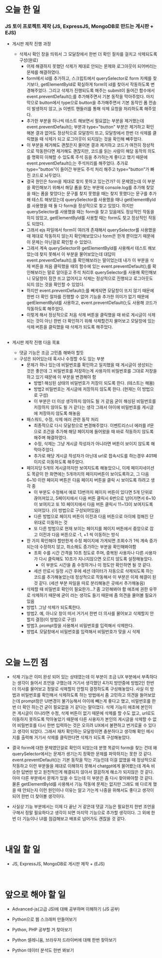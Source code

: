 # 오늘 한 일

### JS 토이 프로젝트 제작 (JS, ExpressJS, MongoDB로 만드는 게시판 + EJS)

- 게시판 제작 진행 과정

  - 삭제시 확인 창을 띄워서 그 모달창에서 한번 더 확인 절차를 걸치고 삭제되도록 구성(완료)
    - 어제 해결하지 못했던 삭제가 제대로 안되는 문제와 로그아웃이 되어버리는 문제를 해결하였다.
    - form에서 id를 추가하고, 스크립트에서 querySelector로 form 자체를 찾기보다, getElementById로 확실하게 form의 id를 찾아서 작동하도록 변경해주었다. 그리고 삭제가 진행되도록 해주는 submit이 들어간 함수에서 event.preventDefault();를 추가해주면서 기본 동작을 막아주었다. 마지막으로 button에서 type으로 button을 추가해주면서 기본 동작인 폼 전송이 발생하지 않고, js 이벤트 핸들러를 통해 삭제 요청을 처리하도록 해주었다.
    - 추가한 부분을 하나씩 테스트 해보면서 필요없는 부분을 제거했는데 event.preventDefault(); 부분과 type="button" 부분은 제거하고 확인해본 결과 없어도 정상적으로 모달창이 뜨고, 모달창에서 한번 더 삭제를 클릭했을 때 삭제가 되고 로그아웃이 되지않는 것을 확인해 빼주었다.
    - 이 부분을 제거해도 괜찮은지 물어본 결과 제거하고 코드가 여전히 정상적으로 작동한다면 제거해도 괜찮지만, 코드를 읽는 사람이 해당 동작의 의도를 명확히 이해할 수 있도록 주석 등을 추가하는게 좋다고 했기 때문에 event.preventDefault();는 주석처리를 해주었다. 추가로 type="button"이 들어간 부분도 주석 처리 해주고 type="button"가 빠진 코드로 놔두었다.
    - 결국 원인은 form을 제대로 찾지 못하고 있는건가? 이 문제였는데 이 부분을 확인해보기 위해서 해당 폼을 찾는 부분에 console.log를 추가해 찾았을 때는 폼을 찾았다는 문구를 찾지 못했을 때는 찾지 못했다는 문구를 추가해 테스트 해보았는데 querySelector를 사용했을 때나 getElementById를 사용했을 때 둘 다 form을 정상적으로 찾고 있었다. 하지만 querySelector를 사용했을 때는 form을 찾고 있음에도 정상적인 작동을 하지 않았고, getElementById를 사용할 때는 form도 찾고 정상적인 작동도 되었다.
    - 그래서 ejs 파일에서 form이 여러개 존재해서 querySelector를 사용했을 때 제대로 작동하지 않는지 확인해보았으나 form은 한개 뿐이었기 때문에 이 문제는 아닌걸로 확인할 수 있었다.
    - 그래서 계속 querySelector와 getElementById를 사용해서 테스트 해보았는데 찾지 못해서 이 부분을 물어보았는데 대답이 event.preventDefault();를 확인해보라는 말이었는데 내가 이 부분을 삭제 버튼을 처음 클릭했을 때의 함수에 있는 event.preventDefault();를 확인해보라는 말로 알아듣고 주석 처리후 querySelector를 사용해 확인해보니 모달창이 잠깐 뜨고 없어지고 삭제는 정상적으로 진행되고 로그아웃도 되지 않는 것을 확인할 수 있었다.
    - 하지만 event.preventDefault();를 빼게되면 모달창이 뜨지 않기 때문에 한번 더 확인 절차를 진행할 수 없어 기능을 추가한 의미가 없기 때문에 getElementById를 사용하고, event.preventDefault();도 사용해 코드가 작동하도록 해주었다.
    - 이렇게 해서 정상적으로 처음 삭제 버튼을 클릭했을 때 바로 게시글이 삭제되는 것이 아닌 한번 더 확인하기 위해 삭제할건지 물어보고 모달창에 있는 삭제 버튼을 클릭했을 때 삭제가 되도록 해주었다.

  <br />

- 게시판 제작 진행 다음 목표

  - 댓글 기능은 조금 고민좀 해봐야 할듯
  - 구성은 되어있는데 혹시나 수정할 수도 있는 부분
    - 문제가 하나 있는데 비밀번호를 확인하고 일치했을 때 게시글이 생성되는 것은 좋은데 그 비밀번호를 저장하는게 사용자의 비밀번호를 그대로 저장을 하고 있기 때문에 이 부분을 변경해야 함
      - 방법1 해싱된 상태의 비밀번호가 저장이 되도록 한다. (테스트는 해봄)
      - 방법2 비밀번호는 게시글에 저장하지 않도록 한다. (현재는 이 방법으로 구성)
      - 이 부분은 더 이상 생각하지 않아도 될 거 같음 굳이 해싱된 비밀번호를 저장하지 않아도 될 거 같다는 생각 그래서 아이에 비밀번호를 게시글에 저장하지 않도록 해놓음
    - 패스워드, 수정, 삭제 에러 관련 동작 처리
      - 최종적으로 다시 모달창으로 변경해주었다. 이벤트리스너 에러를 if문으로 조건을 추가해 해당 페이지에 들어왔을 때 바로 작동하지 않도록 해주며 해결하였다.
      - 수정, 삭제는 그냥 게시글 작성자가 아니라면 버튼이 보이지 않도록 해 막아주었다.
      - 추가로 해당 게시글 작성자가 아닌데 url로 접속시도를 하는경우 401페이지로 이동하도록 해주었다.
    - 페이지당 5개의 게시글까지만 보여지도록 해놓았으니, 이제 페이지네이션도 똑같이 한 화면에는 5개까지의 페이지버튼이 보이도록하고, 그 다음 6~10 이런 페이지 버튼은 다음 페이지 버튼을 클릭 시 보이도록 하려고 생각 중
      - 이 부분도 수정해서 예로 13번까지 페이지 버튼이 있다면 5개 단위로 끊어져있고, 5페이지에서 다음 버튼 클릭시 6번으로 넘어가면서 6~10이 보여지고 또 10 페이지에서 다음 버튼 클릭시 11~13이 보여지도록 되어있다. (이 방법으로 구성되어있음)
      - 다른 방법으로 페이지 버튼이 이전과 다음 버튼으로 아이에 정해진 단위대로 이동하는 것
      - 또 다른 방법으로 현재 보이는 페이지를 페이지 버튼에서 중앙으로 잡고 이전과 다음 버튼으로 -1, +1 씩 이동하는 방식
    - 한 가지 확인해야 할만한게 수정 페이지에 가게되면 조회수가 1씩 계속 증가되는데 수정하지 않고, 취소해도 증가하는 부분을 확인해봐야함
      - 조회 수를 시간 간격을 10초 정도로 주며, 중복된 사용자나 다른 사용자가 다시 클릭해도 10초가 지나지않으면 오르지 않도록 설정해놓았다.
        - 이 부분도 시간을 좀 수정하거나 이 정도만 확인하면 될 것 같다.
      - 세션 만료시 일정 시간 후에 세션 데이터가 자동으로 삭제되도록 하는 코드를 추가해놓았는데 정상적으로 작동해서 이 부분은 이제 해결이 된 것 같다. (세션 부분 파일을 따로 분리해놓은 곳에서 추가해놓음)
    - 삭제할 때 비밀번호 확인이 필요한가...? 좀 고민해봐야 함 애초에 권한 유무로 삭제하기 때문에 굳이 라는 생각도 들기 때문에 좀 의견을 물어볼 필요가 있음
    - 방법1. 그냥 삭제가 되도록한다.
    - 방법2. 예, 아니오 창이 떠서 거기서 한번 더 의사를 물어보고 삭제할지 안할지 결정(이 방법으로 구성)
    - 방법3. prompt창을 사용해서 비밀번호를 입력해서 삭제한다.
    - 방법4. 모달창에서 비밀번호를 입력해서 비밀번호가 맞을 시 삭제

<br />

# 오늘 느낀 점

- 삭제 기능은 이미 완성 되어 있는 상태였는데 이 부분이 조금 UX 부분에서 부족하다는 생각이 들어서 조언을 구했는데 거기서 생각했던 4가지 방안중에 방법2인 한번 더 의사를 물어보고 정말로 삭제할지 안할지 결정하도록 구성해놓았다. 사실 이 방법과 비밀번호를 확인해서 삭제하도록 하는 방법에서 좀 고민하고 의견을 들어보았는데 prompt창은 UI변경이 불가능해서 아이에 빼는게 좋다고 했고, 비밀번호를 한번 더 확인 하는건 굳이 필요없을 거 같다는 말이었다. 삭제 기능이 애초에 본인이 쓴 게시글이 아니라면 수정, 삭제 버튼이 없기 때문에 삭제를 할 수도 없고, url로도 이동하지 못하도록 막아놓았기 때문에 다른 사용자가 본인의 게시글을 삭제할 수 없어 비밀번호를 다시 한번 입력하는 것은 오히려 UX에서 불편하고 번거로울 수 있다고 생각이 되었다. 그래서 재차 확인하는 모달창이면 충분하다고 생각해 확인 메시지를 출력해 거기서 삭제를 클릭한다면 삭제가 되도록 구성해놓았다.

- 결국 form에 대한 문제였던걸로 확인이 되었는데 분명 똑같이 form을 찾는 건데 왜 querySelector에서는 문제가 생기는지 정확한 문제를 파악하지는 못한 것 같다. event.preventDefault()는 기본 동작을 막는 기능인데 이걸 없앴을 때 정상적으로 작동하고 이런 부분들을 제대로 이해하지 못해서 chatgpt에게 물어봤는데 계속 비슷한 답변만 받고 원천적인게 해결되지 않아서 깔끔하게 해소가 되지않은 것 같다. 아마 다른 부분에서 문제가 있을 수 있는데 이 부분은 좀 다시 찾아봐야할 것 같다. 물론 getElementById를 사용해서 기능 작동에 문제는 없지만 그래도 왜 다르게 했을 때 안되는지 이런 원인이나 이유는 알고 가는게 나중을 위해서도 좋다고 생각이 되어 한번 더 찾아볼 생각이다.

- 사실상 기능 부분에서는 이제 다 끝난 거 같은데 댓글 기능은 필요한지 한번 조언을 구해서 정말 필요하다고 생각이 되면 마지막 기능으로 추가할 생각이다. 그 외에 한번 더 기능이나 UI를 점검해보고 배포로 넘어가도 괜찮을 것 같다.

<br />

# 내일 할 일

- JS, ExpressJS, MongoDB로 게시판 제작 + (EJS)

<br />

# 앞으로 해야 할 일

- Advanced-js(고급 JS)에 대해 공부하며 이해하기 (JS 공부)

- Python으로 웹 스크래퍼 만들어보기

- Python, PHP 공부할 거 찾아보기

- Python 셀레니움, 브라우저 드라이버에 대해 한번 찾아보기

- Python 데이터 분석도 한번 봐보기
